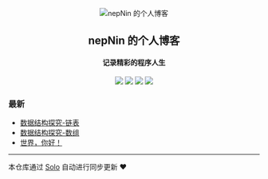 <p align="center"><img alt="nepNin 的个人博客" src="https://static.b3log.org/images/brand/solo-32.png"></p><h2 align="center">
nepNin 的个人博客
</h2>

<h4 align="center">记录精彩的程序人生</h4>
<p align="center"><a title="nepNin 的个人博客" target="_blank" href="https://github.com/nepNin/solo-blog"><img src="https://img.shields.io/github/last-commit/nepNin/solo-blog.svg?style=flat-square&color=FF9900"></a>
<a title="GitHub repo size in bytes" target="_blank" href="https://github.com/nepNin/solo-blog"><img src="https://img.shields.io/github/repo-size/nepNin/solo-blog.svg?style=flat-square"></a>
<a title="Solo Version" target="_blank" href="https://github.com/b3log/solo/releases"><img src="https://img.shields.io/badge/solo-3.6.5-f1e05a.svg?style=flat-square&color=blueviolet"></a>
<a title="Hits" target="_blank" href="https://github.com/b3log/hits"><img src="https://hits.b3log.org/nepNin/solo-blog.svg"></a></p>

### 最新

* [数据结构探究-链表](http://nep.lain.fun/articles/2019/09/24/1569259499679.html)
* [数据结构探究-数组](http://nep.lain.fun/articles/2019/09/20/1568914828838.html)
* [世界，你好！](http://nep.lain.fun/hello-solo)



---

本仓库通过 [Solo](https://github.com/b3log/solo) 自动进行同步更新 ❤️ 